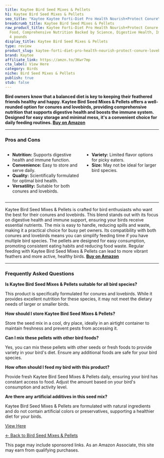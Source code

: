 ```yaml
---
title: Kaytee Bird Seed Mixes & Pellets
h1: Kaytee Bird Seed Mixes & Pellets
seo_title: "Kaytee Kaytee Forti-Diet Pro Health Nourish+Protect Conure\u2026"
breadcrumb_title: Kaytee Bird Seed Mixes & Pellets
raw_product_title: Kaytee Forti-Diet Pro Health Nourish+Protect Conure & Lovebird
  Food, Comprehensive Nutrition Backed by Science, Digestive Health, Immune Support,
  4 pounds
display_title: Kaytee Bird Seed Mixes & Pellets
type: review
product_slug: kaytee-forti-diet-pro-health-nourish-protect-conure-lovebird-food-compr-e647f9ab
brand: Kaytee
affiliate_link: https://amzn.to/3Kwr7mp
cta_label: View Here
category: Birds
niche: Bird Seed Mixes & Pellets
publish: true
stub: false
---
```


<div id="intro" class="full-width">
  <p><strong>Bird owners know that a balanced diet is key to keeping their feathered friends healthy and happy. Kaytee Bird Seed Mixes & Pellets offers a well-rounded option for conures and lovebirds, providing comprehensive nutrition that supports digestive health and boosts the immune system. Designed for easy storage and minimal mess, it's a convenient choice for daily feeding routines. <a href="https://amzn.to/3Kwr7mp" rel="nofollow sponsored noopener" target="_blank"><strong>Buy on Amazon</strong></a></strong></p>
</div>

<hr />
<h3 id="pros-cons">Pros and Cons</h3>
<div class="pc-grid" style="display:grid;grid-template-columns:1fr 1fr;gap:16px;">
  <ul>
    <li><strong>Nutrition:</strong> Supports digestive health and immune function.</li>
    <li><strong>Convenience:</strong> Easy to store and serve daily.</li>
    <li><strong>Quality:</strong> Scientifically formulated for optimal bird health.</li>
    <li><strong>Versatility:</strong> Suitable for both conures and lovebirds.</li>
  </ul>
  <ul>
    <li><strong>Variety:</strong> Limited flavor options for picky eaters.</li>
    <li><strong>Size:</strong> May not be ideal for larger bird species.</li>
  </ul>
</div>
<hr />

<div class="full-width">
  <p>Kaytee Bird Seed Mixes & Pellets is crafted for bird enthusiasts who want the best for their conures and lovebirds. This blend stands out with its focus on digestive health and immune support, ensuring your birds receive essential nutrients. The mix is easy to handle, reducing spills and waste, making it a practical choice for busy pet owners. Its compatibility with both conures and lovebirds means you can simplify feeding time if you have multiple bird species. The pellets are designed for easy consumption, promoting consistent eating habits and reducing food waste. Regular feeding with Kaytee Bird Seed Mixes & Pellets can lead to more vibrant feathers and more active, healthy birds. <a href="https://amzn.to/3Kwr7mp" rel="nofollow sponsored noopener" target="_blank"><strong>Buy on Amazon</strong></a></p>
</div>

<hr />
<h3 id="faqs">Frequently Asked Questions</h3>

<p><strong>Is Kaytee Bird Seed Mixes & Pellets suitable for all bird species?</strong></p>
<p>This product is specifically formulated for conures and lovebirds. While it provides excellent nutrition for these species, it may not meet the dietary needs of larger or smaller birds.</p>

<p><strong>How should I store Kaytee Bird Seed Mixes & Pellets?</strong></p>
<p>Store the seed mix in a cool, dry place, ideally in an airtight container to maintain freshness and prevent pests from accessing it.</p>

<p><strong>Can I mix these pellets with other bird foods?</strong></p>
<p>Yes, you can mix these pellets with other seeds or fresh foods to provide variety in your bird's diet. Ensure any additional foods are safe for your bird species.</p>

<p><strong>How often should I feed my bird with this product?</strong></p>
<p>Provide fresh Kaytee Bird Seed Mixes & Pellets daily, ensuring your bird has constant access to food. Adjust the amount based on your bird's consumption and activity level.</p>

<p><strong>Are there any artificial additives in this seed mix?</strong></p>
<p>Kaytee Bird Seed Mixes & Pellets are formulated with natural ingredients and do not contain artificial colors or preservatives, supporting a healthier diet for your birds.</p>
<p><a class="btn" href="https://amzn.to/3Kwr7mp" target="_blank" rel="nofollow sponsored noopener">View Here</a></p>
<p><a href="/roundups/birds/bird-seed-mixes-pellets/">← Back to Bird Seed Mixes & Pellets</a></p>
<aside class="disclosure">This page may include sponsored links. As an Amazon Associate, this site may earn from qualifying purchases.</aside>
